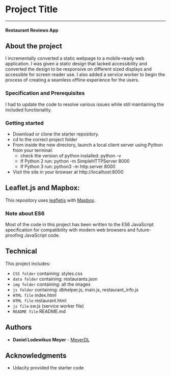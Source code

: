 # Project Title
---
#### Restaurant Reviews App

## About the project

I incrementally converted a static webpage to a mobile-ready web application. I was given a static design that lacked accessibility and converted the design to be responsive on different sized displays and accessible for screen reader use. I also added a service worker to begin the process of creating a seamless offline experience for the users.

### Specification and Prerequisites

I had to update the code to resolve various issues while still maintaining the included functionality.

### Getting started 

- Download or clone the starter repository.
- cd to the correct project folder
- From inside the new directory, launch a local client server using Python from your terminal: 
   - check the version of python installed: python -v 
   - If Python 2 run: python -m SimpleHTTPServer 8000 
   - If Python 3 run: python3 -m http.server 8000
- Visit the site in your browser at http://localhost:8000

## Leaflet.js and Mapbox:

This repository uses [leafletjs](https://leafletjs.com/) with [Mapbox](https://www.mapbox.com/). 

### Note about ES6

Most of the code in this project has been written to the ES6 JavaScript specification for compatibility with modern web browsers and future-proofing JavaScript code. 

## Technical

This project includes:
 - `CSS folder` containing: styles.css
 - `data folder` containing: restaurants.json
 - `img folder` containing: all the images
 - `js folder` containing: dbhelper.js, main.js, restaurant_info.js
 - `HTML file` index.html
 - `HTML file` restaurant.html
 - `js file` sw.js (service worker file)
 - `README file` README.md
 
## Authors

* **Daniel Lodewikus Meyer** - [MeyerDL](https://github.com/MeyerDL)

## Acknowledgments

* Udacity provided the starter code 
